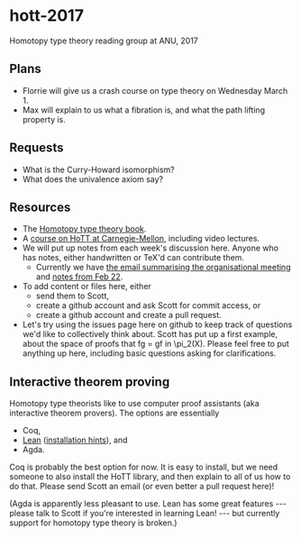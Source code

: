 # hott-2017
Homotopy type theory reading group at ANU, 2017

Plans
---

* Florrie will give us a crash course on type theory on Wednesday March 1.
* Max will explain to us what a fibration is, and what the path lifting property is.

Requests
---

* What is the Curry-Howard isomorphism?
* What does the univalence axiom say?

Resources
---

* The [Homotopy type theory book](https://homotopytypetheory.org/book/).
* A [course on HoTT at Carnegie-Mellon](http://www.cs.cmu.edu/~rwh/courses/hott/), including video lectures.
* We will put up notes from each week's discussion here. Anyone who has notes, either handwritten or TeX'd can contribute them.
    * Currently we have [the email summarising the organisational meeting](https://github.com/semorrison/hott-2017/blob/master/notes/week-1/organisational-meeting.md) and [notes from Feb 22](https://github.com/semorrison/hott-2017/blob/master/notes/week-1/22_2_algebraic-topology.tex).
* To add content or files here, either
    * send them to Scott,
    * create a github account and ask Scott for commit access, or
    * create a github account and create a pull request.
* Let's try using the issues page here on github to keep track of questions we'd like to collectively think about. Scott has put up a first example, about the space of proofs that fg = gf in \pi_2(X). Please feel free to put anything up here, including basic questions asking for clarifications.

Interactive theorem proving
---

Homotopy type theorists like to use computer proof assistants (aka interactive theorem provers). The options are essentially
* Coq,
* [Lean](https://leanprover.github.io/) ([installation hints](https://github.com/semorrison/proof/blob/master/getting-started.md)), and
* Agda.

Coq is probably the best option for now. It is easy to install, but we need someone to also install the HoTT library, and then explain to all of us how to do that. Please send Scott an email (or even better a pull request here)!

(Agda is apparently less pleasant to use. Lean has some great features --- please talk to Scott if you're interested in learning Lean! --- but currently support for homotopy type theory is broken.)
